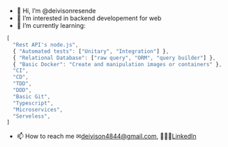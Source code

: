 - 👋 Hi, I’m @deivisonresende
- 👀 I’m interested in backend developement for web 
- 🌱 I’m currently learning: 
```javascript
[   
  "Rest API's node.js",
  { "Automated tests": ["Unitary", "Integration"] },
  { "Relational Database": ["raw query", "ORM", "query builder"] },
  { "Basic Docker": "Create and manipulation images or containers" },
  "CI",
  "CD",
  "TDD",
  "DDD",
  "Basic Git",
  "Typescript",
  "Microservices",
  "Serveless",		        
]
```
- 📫 How to reach me ✉deivison4844@gmail.com, 👨🏾‍💼[LinkedIn](https://www.linkedin.com/in/deivison-resende-353775105/)


